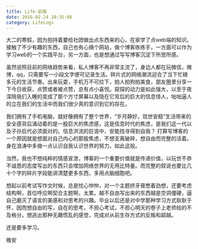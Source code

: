 ```yaml
---
title: Life-前端
date: 2016-02-24 20:35:08
category: LifeLogs
---
```


大二的寒假，因为抱持着要给社团做出点东西来的心，在家学了点web端的知识。接触了不少有趣的东西，自己也有心搞个网站，做个博客练练手，一方面可以作为学习web的一个实践平台，另一方面，也是想通过写写博客沉淀下所思所感。

虽然说照目前的网络趋势来看，私人博客不再非常主流了，身边人都在玩微信，微博，qq，只需要写一小段文字便可记录生活。碎片式的网络潮流迎合了当下忙碌多元的生活节奏。出来玩耍，手机万不可拉下，拍人拍狗拍美食，朋友圈里分享一下今日收获，点赞或者被点赞，总有点小喜悦。窥探的动力是如此强大，以至于夜深陪我们入睡的变成了那个方寸屏幕以及隐在它背后的巨大的信息怪人，咄咄逼人的立在我们的生活中而我们很少真的意识到它的存在。

我们拥有了手机电脑，就好像拥有了整个世界，“岁月静好，现世安稳”生活带来的安全感背后涌动着的是一股巨大的焦虑感，这是信息时代的焦虑，是我们这一代以及子孙后代必须面对的。信息洪流的巨浪中，安能找寻得到自我？
打算写博客的一个原因就是想面对自己内心的那股焦虑，不想支离破碎，想自由而完整的活着。身在浪涛中多做一点认识自我认识世界的努力，如此这般。

当然，我也不想纯粹的情感宣泄，博客的一个重要价值就是传递价值，以玩世不恭不诚恳的态度写出的东西只会增加网络世界的无用比特量。而完整的叙说也要比几十个字的碎片字段能讲清楚更多东西，多用点脑细胞吧。

想起以前考试写作文时候，总是忧心忡忡，对一个主题挤牙膏憋着劲想，还要考虑结构啊，首位呼应啊契合主题啊，太累。越不自由写出来的东西越是空洞僵硬，逼自己磨灭了语言的美感和对思考的兴趣。毕业以后还是对中学那种学习方式耿耿于怀，因而想自由的写，自在的思考，不担心考试，不担心明天的卷子上老师给的不及格分，想逃出那种无趣慌乱的感觉，完成对从前生存方式的反叛和超越。

还是要多学习。

晚安
